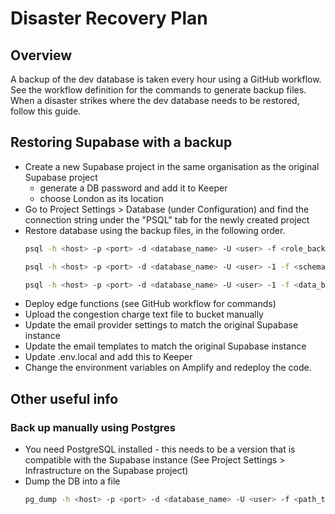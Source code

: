 # Disaster Recovery Plan

## Overview
A backup of the dev database is taken every hour using a GitHub workflow. See the workflow definition for the commands to generate backup files. When a disaster strikes where the dev database needs to be restored, follow this guide.

## Restoring Supabase with a backup
- Create a new Supabase project in the same organisation as the original Supabase project 
  - generate a DB password and add it to Keeper 
  - choose London as its location
- Go to Project Settings > Database (under Configuration) and find the connection string under the "PSQL" tab for the newly created project
- Restore database using the backup files, in the following order.
  ```bash
  psql -h <host> -p <port> -d <database_name> -U <user> -f <role_backup_file>
  ```
  ```bash
  psql -h <host> -p <port> -d <database_name> -U <user> -1 -f <schema_backup_file>
  ```
  ```bash
  psql -h <host> -p <port> -d <database_name> -U <user> -1 -f <data_backup_file>
  ```
- Deploy edge functions (see GitHub workflow for commands)
- Upload the congestion charge text file to bucket manually
- Update the email provider settings to match the original Supabase instance
- Update the email templates to match the original Supabase instance
- Update .env.local and add this to Keeper
- Change the environment variables on Amplify and redeploy the code.


## Other useful info
### Back up manually using Postgres
- You need PostgreSQL installed - this needs to be a version that is compatible with the Supabase instance (See Project Settings > Infrastructure on the Supabase project)
- Dump the DB into a file
  ```bash
  pg_dump -h <host> -p <port> -d <database_name> -U <user> -f <path_to_your_file>.sql --clean
  ```
